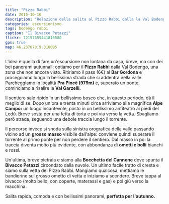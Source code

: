 ```yaml
---
title: "Pizzo Rabbi"
date: 2015-10-10
description: "Relazione della salita al Pizzo Rabbi dalla la Val Bodengo per la Val Garzelli e l'Alpe Campo"
categories: escursionismo
tags: bodengo rabbi  
caption: "Il Bivacco Petazzi"
flickr: 72157659441816580
gps: true
map: 46.237078,9.310095
---
```


L'idea è quella di fare un'escursione non lontana da casa, breve, ma con dei bei panorami autunnali: optiamo per il **Pizzo Rabbi** dalla Val Bodengo, una zona che non ancora visto. Ritiriamo il pass (6€) al **Bar Gordona** e proseguiamo lungo la bellissima strada che si addentra nella valle. Parcheggiamo in località **Pra Pincè (979m)** e, superato un ponte, cominciamo a risalire la **Val Garzelli.**

Il sentiero sale ripido in un bellissimo bosco che, in questo periodo, dà il meglio di se. Dopo un'ora e trenta minuti circa arriviamo alla magnifica **Alpe Campo:** un luogo incantevole, posto in un bellissimo anfiteatro ai piedi del Ledù. Breve sosta per una fetta di torta e poi via verso la vetta. Sbagliamo però strada, seguendo una debole traccia lungo il torrente.

Il percorso invece si snoda sulla sinistra orografica della valle passando vicino ad un **grosso masso** visibile dall'alpe: conviene quindi superare il torrente al primo ponte per non perdere il sentiero. Dal masso in poi la traccia diventa molto più evidente, con abbondanza di **ometti e bolli** bianchi e rossi. 

Un'ultima, breve pietraia e siamo alla **Bocchetta del Cannone** dove spunta il **Bivacco Petazzi** circondato dalla nuvole. Un ultimo facile tratto di cresta e siamo sulla vetta del Pizzo Rabbi. Mangiamo qualcosa, mettiamo le bandierine sul grosso ometto di vetta e iniziamo a scendere. Breve tappa al bivacco (molto bello, con coperte, materassi e gas) e poi giù verso la macchina.

Salita rapida, comoda e con bellissimi panorami, **perfetta per l'autunno.**